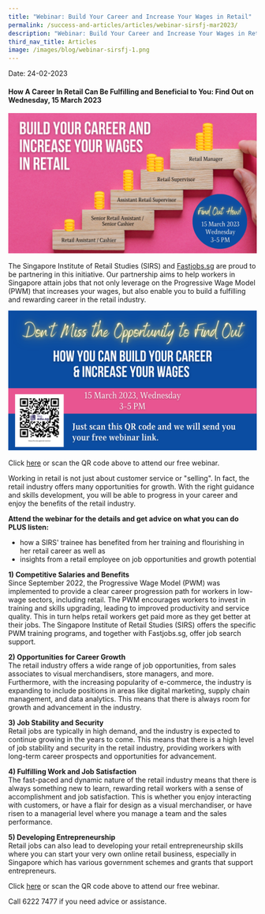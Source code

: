 ```yaml
---
title: "Webinar: Build Your Career and Increase Your Wages in Retail"
permalink: /success-and-articles/articles/webinar-sirsfj-mar2023/
description: "Webinar: Build Your Career and Increase Your Wages in Retail (15 Mar 2023)"
third_nav_title: Articles
image: /images/blog/webinar-sirsfj-1.png
---
```

Date: 24-02-2023

<h4>How A Career In Retail Can Be Fulfilling and Beneficial to You: Find Out on Wednesday, 15 March 2023</h4>

![SIRS x Fastjobs Webinar - 15 March 2023 - Build Your Career and Increase Your Wages in Retail](/images/blog/webinar-sirsfj-1.png)

The Singapore Institute of Retail Studies (SIRS) and [Fastjobs.sg](https://www.fastjobs.sg/) are proud to be partnering in this initiative. Our partnership aims to help workers in Singapore attain jobs that not only leverage on the Progressive Wage Model (PWM) that increases your wages, but also enable you to build a fulfilling and rewarding career in the retail industry. 

![SIRS x Fastjobs webinar - 15 Mar 2023 - Don't Miss The Opportunity](/images/blog/webinar-sirsfj-2b.png)

Click [here](https://for.edu.sg/sirsfj-webinar) or scan the QR code above to attend our free webinar.

Working in retail is not just about customer service or "selling". In fact, the retail industry offers many opportunities for growth. With the right guidance and skills development, you will be able to progress in your career and enjoy the benefits of the retail industry. 

<b>Attend the webinar for the details and get advice on what you can do PLUS listen:</b>
* how a SIRS' trainee has benefited from her training and flourishing in her retail career as well as
* insights from a retail employee on job opportunities and growth potential

<b>1)	Competitive Salaries and Benefits</b>
<br>Since September 2022, the Progressive Wage Model (PWM) was implemented to provide a clear career progression path for workers in low-wage sectors, including retail. The PWM encourages workers to invest in training and skills upgrading, leading to improved productivity and service quality. This in turn helps retail workers get paid more as they get better at their jobs. The Singapore Institute of Retail Studies (SIRS) offers the specific PWM training programs, and together with Fastjobs.sg, offer job search support.

<b>2) Opportunities for Career Growth</b>
<br>The retail industry offers a wide range of job opportunities, from sales associates to visual merchandisers, store managers, and more. Furthermore, with the increasing popularity of e-commerce, the industry is expanding to include positions in areas like digital marketing, supply chain management, and data analytics. This means that there is always room for growth and advancement in the industry.

<b>3) Job Stability and Security</b>
<br>Retail jobs are typically in high demand, and the industry is expected to continue growing in the years to come. This means that there is a high level of job stability and security in the retail industry, providing workers with long-term career prospects and opportunities for advancement.

<b>4)	Fulfilling Work and Job Satisfaction</b>
<br>The fast-paced and dynamic nature of the retail industry means that there is always something new to learn, rewarding retail workers with a sense of accomplishment and job satisfaction. This is whether you enjoy interacting with customers, or have a flair for design as a visual merchandiser, or have risen to a managerial level where you manage a team and the sales performance.

<b>5)	Developing Entrepreneurship</b>
<br>Retail jobs can also lead to developing your retail entrepreneurship skills where you can start your very own online retail business, especially in Singapore which has various government schemes and grants that support entrepreneurs.

Click [here](https://for.edu.sg/sirsfj-webinar ) or scan the QR code above to attend our free webinar. 

Call 6222 7477 if you need advice or assistance.